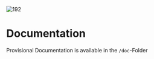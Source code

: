 ![192](https://user-images.githubusercontent.com/38810169/41194263-8180e2da-6c3a-11e8-8e91-2e3801a4c6ec.png)

# Documentation
Provisional Documentation is available in the `/doc`-Folder

